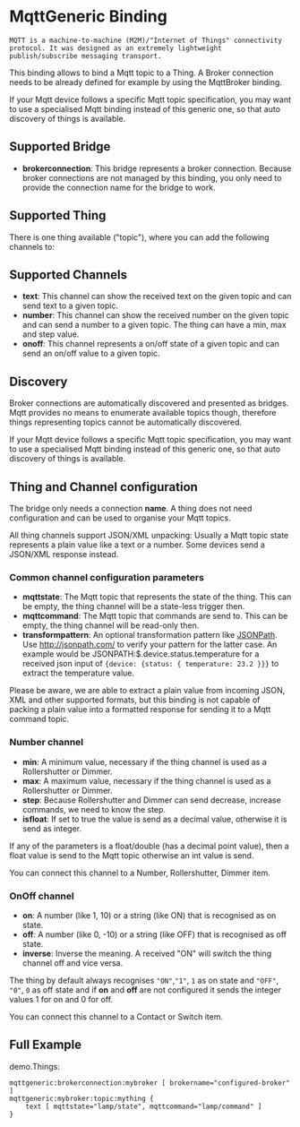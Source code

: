 # MqttGeneric Binding

    MQTT is a machine-to-machine (M2M)/"Internet of Things" connectivity protocol. It was designed as an extremely lightweight publish/subscribe messaging transport.

This binding allows to bind a Mqtt topic to a Thing. A Broker connection needs to be already defined for example by using the MqttBroker binding.

If your Mqtt device follows a specific Mqtt topic specification, you may want to use a specialised Mqtt binding instead of this generic one, so that auto discovery of things is available.

## Supported Bridge

* **brokerconnection**: This bridge represents a broker connection. Because broker connections are not managed by this binding, you only need to provide the connection name for the bridge to work.

## Supported Thing

There is one thing available ("topic"), where you can add the following channels to:

## Supported Channels

* **text**: This channel can show the received text on the given topic and can send text to a given topic.
* **number**: This channel can show the received number on the given topic and can send a number to a given topic. The thing can have a min, max and step value.
* **onoff**: This channel represents a on/off state of a given topic and can send an on/off value to a given topic.

## Discovery

Broker connections are automatically discovered and presented as bridges. Mqtt provides no means to enumerate available topics though, therefore things representing topics cannot be automatically discovered.

If your Mqtt device follows a specific Mqtt topic specification, you may want to use a specialised Mqtt binding instead of this generic one, so that auto discovery of things is available.

## Thing and Channel configuration

The bridge only needs a connection **name**. A thing does not need configuration and can be used to organise your Mqtt topics.

All thing channels support JSON/XML unpacking: Usually a Mqtt topic state represents a plain value like a text or a number. Some devices send a JSON/XML response instead.

### Common channel configuration parameters

* __mqttstate__: The Mqtt topic that represents the state of the thing. This can be empty, the thing channel will be a state-less trigger then. 
* __mqttcommand__: The Mqtt topic that commands are send to. This can be empty, the thing channel will be read-only then.
* __transformpattern__: An optional transformation pattern like [JSONPath](http://goessner.net/articles/JsonPath/index.html#e2). Use http://jsonpath.com/ to verify your pattern for the latter case. An example would be JSONPATH:$.device.status.temperature for a received json input of `{device: {status: { temperature: 23.2 }}}` to extract the temperature value.

Please be aware, we are able to extract a plain value from incoming JSON, XML and other supported formats, but this binding is not capable of packing a plain value into a formatted response for sending it to a Mqtt command topic.
 
### Number channel
 
* __min__: A minimum value, necessary if the thing channel is used as a Rollershutter or Dimmer.
* __max__: A maximum value, necessary if the thing channel is used as a Rollershutter or Dimmer.
* __step__: Because Rollershutter and Dimmer can send decrease, increase commands, we need to know the step.
* __isfloat__: If set to true the value is send as a decimal value, otherwise it is send as integer.

If any of the parameters is a float/double (has a decimal point value), then a float value is send to the Mqtt topic otherwise an int value is send.

You can connect this channel to a Number, Rollershutter, Dimmer item.

### OnOff channel

* __on__: A number (like 1, 10) or a string (like ON) that is recognised as on state.
* __off__: A number (like 0, -10) or a string (like OFF) that is recognised as off state.
* __inverse__: Inverse the meaning. A received "ON" will switch the thing channel off and vice versa.

The thing by default always recognises `"ON"`,`"1"`, `1` as on state and `"OFF"`, `"0"`, `0` as off state and if **on** and **off** are not configured it sends the integer values 1 for on and 0 for off.

You can connect this channel to a Contact or Switch item.

## Full Example

demo.Things:

```xtend
mqttgeneric:brokerconnection:mybroker [ brokername="configured-broker" ]
mqttgeneric:mybroker:topic:mything {
    text [ mqttstate="lamp/state", mqttcommand="lamp/command" ]
}
```